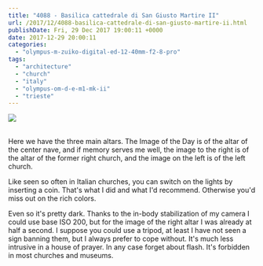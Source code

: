 ```yaml
---
title: "4088 - Basilica cattedrale di San Giusto Martire II"
url: /2017/12/4088-basilica-cattedrale-di-san-giusto-martire-ii.html
publishDate: Fri, 29 Dec 2017 19:00:11 +0000
date: 2017-12-29 20:00:11
categories: 
  - "olympus-m-zuiko-digital-ed-12-40mm-f2-8-pro"
tags: 
  - "architecture"
  - "church"
  - "italy"
  - "olympus-om-d-e-m1-mk-ii"
  - "trieste"
---
```

<div class="container">
<div class="center"><a target="_blank" href="https://d25zfm9zpd7gm5.cloudfront.net/1200x1200/2017/20170526_135831-Edit_lr.jpg"><img class="webfeedsFeaturedVisual" src="https://d25zfm9zpd7gm5.cloudfront.net/0600x0600/2017/20170526_135831-Edit_lr.jpg" /></a></div>
</div>
<br />

<a target="_blank" href="https://d25zfm9zpd7gm5.cloudfront.net/1200x1200/2017/20170526_135941_lr.jpg"><img style="margin: 0pt 0px 0pt 10px; float: right;" src="https://d25zfm9zpd7gm5.cloudfront.net/0150x0150/2017/20170526_135941_lr.jpg" alt="" border="0" /></a> Here we have the three main altars. The Image of the Day is of the altar of the center nave, and if memory serves me well, the image to the right is of the altar of the former right church, and the image on the left is of the left church.

<a target="_blank" href="https://d25zfm9zpd7gm5.cloudfront.net/1200x1200/2017/20170526_140501_lr.jpg"><img style="margin: 0pt 10px 0pt 0px; float: left;" src="https://d25zfm9zpd7gm5.cloudfront.net/0150x0150/2017/20170526_140501_lr.jpg" alt="" border="0" /></a> Like seen so often in Italian churches, you can switch on the lights by inserting a coin. That's what I did and what I'd recommend. Otherwise you'd miss out on the rich colors. 

Even so it's pretty dark. Thanks to the in-body stabilization of my camera I could use base ISO 200, but for the image of the right altar I was already at half a second. I suppose you could use a tripod, at least I have not seen a sign banning them, but I always prefer to cope without. It's much less intrusive in a house of prayer. In any case forget about flash. It's forbidden in most churches and museums.


